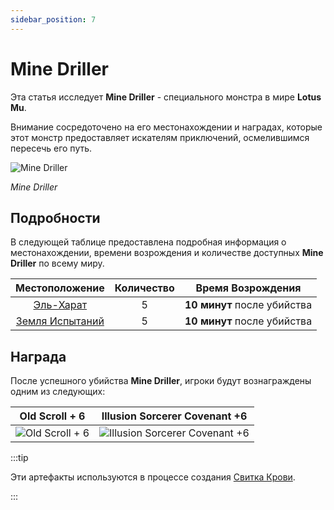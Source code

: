 ```yaml
---
sidebar_position: 7
---
```


# Mine Driller

Эта статья исследует **Mine Driller** - специального монстра в мире **Lotus Mu**.

Внимание сосредоточено на его местонахождении и наградах, которые этот монстр предоставляет искателям приключений, осмелившимся пересечь его путь.

![Mine Driller](/img/monsters/special/others/mine-driller.jpg)

_Mine Driller_

## Подробности

В следующей таблице предоставлена подробная информация о местонахождении, времени возрождения и количестве доступных **Mine Driller** по всему миру.

|             Местоположение              | Количество |      Время Возрождения      |
| :-------------------------------------: | :--------: | :-------------------------: |
|      [Эль-Харат](/maps/el-harath)       |     5      | **10 минут** после убийства |
| [Земля Испытаний](/maps/land-of-trials) |     5      | **10 минут** после убийства |

## Награда

После успешного убийства **Mine Driller**, игроки будут вознаграждены одним из следующих:

|                      Old Scroll + 6                      |                              Illusion Sorcerer Covenant +6                              |
| :------------------------------------------------------: | :-------------------------------------------------------------------------------------: |
| ![Old Scroll + 6](/img/items/invitations/old-scroll.png) | ![Illusion Sorcerer Covenant +6](/img/items/invitations/illusion-sorcerer-covenant.png) |

:::tip

Эти артефакты используются в процессе создания [Свитка Крови](/crafting/invitations/scroll-of-blood).

:::
